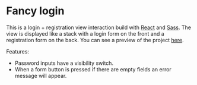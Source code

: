# Fancy login

This is a login + registration view interaction build with [React](https://reactjs.org/) and [Sass](https://sass-lang.com/). The view is displayed like a stack with a login form on the front and a registration form on the back. You can see a preview of the project [here](https://chrkirk.github.io/fancy_login/).

Features:
* Password inputs have a visibility switch.
* When a form button is pressed if there are empty fields an error message will appear.
